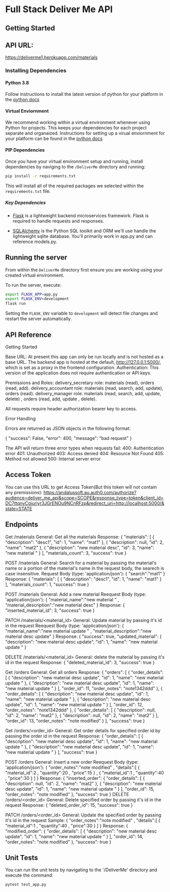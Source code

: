 # Full Stack Deliver Me API 

## Getting Started

## API URL:

<https://deliverme1.herokuapp.com/materials>

### Installing Dependencies

#### Python 3.8

Follow instructions to install the latest version of python for your platform in the [python docs](https://docs.python.org/3/using/unix.html#getting-and-installing-the-latest-version-of-python)

#### Virtual Enviornment

We recommend working within a virtual environment whenever using Python for projects. This keeps your dependencies for each project separate and organaized. Instructions for setting up a virual enviornment for your platform can be found in the [python docs](https://packaging.python.org/guides/installing-using-pip-and-virtual-environments/)

#### PIP Dependencies

Once you have your virtual environment setup and running, install dependencies by naviging to the `/DeliverMe` directory and running:

```bash
pip install -r requirements.txt
```

This will install all of the required packages we selected within the `requirements.txt` file.

##### Key Dependencies

- [Flask](http://flask.pocoo.org/)  is a lightweight backend microservices framework. Flask is required to handle requests and responses.

- [SQLAlchemy](https://www.sqlalchemy.org/) is the Python SQL toolkit and ORM we'll use handle the lightweight sqlite database. You'll primarily work in app.py and can reference models.py.

## Running the server

From within the `DeliverMe` directory first ensure you are working using your created virtual environment.

To run the server, execute:

```bash
export FLASK_APP=app.py
export FLASK_ENV=development
flask run
```

Setting the `FLASK_ENV` variable to `development` will detect file changes and restart the server automatically.

## API Reference

Getting Started

Base URL: At present this app can only be run locally and is not hosted as a base URL. The backend app is hosted at the default, <http://127.0.0.1:5000/,> which is set as a proxy in the frontend configuration.
Authentication: This version of the application does not require authentication or API keys.

Premissions and Roles:
delivery_secretary role: materials (read), orders (read, add).
delivery_accountant role: materials (read, search, add, update), orders (read).
delivery_manager role: materials (read, search, add, update, delete) , orders (read, add, update , delete).

All requests require header authorization bearer key to access.

Error Handling

Errors are returned as JSON objects in the following format:

{
    "success": False,
    "error": 400,
    "message": "bad request"
}

The API will return three error types when requests fail:
    400: Authentication error
    401: Unauthorized
    403: Access denied
    404: Resource Not Found
    405: Method not allowed
    500: Internal server error

## Access Token

You can use this URL to get Access Token(But this token will not contain any premissions):
<https://andalussoft.au.auth0.com/authorize?audience=deliver_me_api&scope=SCOPE&response_type=token&client_id=DC7ttqnyCgiuriyr3JGrENOu9NCnRFzp&redirect_uri=http://localhost:5000/&state=STATE>

## Endpoints

Get /materials
        General:
            Get all the materials
        Response:
            {
            "materials": [
                {
                "description": "desc1",
                "id": 1,
                "name": "mat1"
                },
                {
                "description": null,
                "id": 2,
                "name": "mat2"
                },
                {
                "description": "new material desc",
                "id": 3,
                "name": "new material "
                }
            ],
            "materials_count": 3,
            "success": true
            }

POST /materials
        General:
            Search for a material by passing the material's name or a portion of the material's name  in the request body, the searech is case insensitive.
        Request Body (type: 'application/json'):
            {
                "search":"mat1"
            }
        Response:
            {
            "materials": [
                {
                "description": "desc1",
                "id": 1,
                "name": "mat1"
                }
            ],
            "materials_count": 1,
            "success": true
            }

POST /materials
        General:
            Add a new material
        Reequest Body (type: 'application/json'):
            {
            "material_name":"new material " ,
            "material_description":"new material desc"
            }
        Response:
            {
            "inserted_material_id": 3,
            "success": true
            }

PATCH /materials/<material_id>
        General:
            Update material by passing it's id in the request
        Reequest Body (type: 'application/json'):
            {
            "material_name":"new material update " ,
            "material_description":"new material desc update"
            }
        Response:
            {
            "success": true,
            "updated_material": {
                "description": "new material desc update",
                "id": 1,
                "name": "new material update "
            }

DELETE /materials/<material_id>
        General:
            delete the material by passing it's id in the request
        Response:
            {
            "deleted_material_id": 3,
            "success": true
            }

Get /orders
        General:
            Get all orders
        Response:
            {
            "orders": [
                {
                "order_details": [
                    {
                    "description": "new material desc update",
                    "id": 1,
                    "name": "new material update "
                    },
                    {
                    "description": "new material desc update",
                    "id": 1,
                    "name": "new material update "
                    }
                ],
                "order_id": 11,
                "order_notes": "note1342ddd"
                },
                {
                "order_details": [
                    {
                    "description": "new material desc update",
                    "id": 1,
                    "name": "new material update "
                    },
                    {
                    "description": "new material desc update",
                    "id": 1,
                    "name": "new material update "
                    }
                ],
                "order_id": 12,
                "order_notes": "note1342ddd"
                },
                {
                "order_details": [
                    {
                    "description": null,
                    "id": 2,
                    "name": "mat2"
                    },
                    {
                    "description": null,
                    "id": 2,
                    "name": "mat2"
                    }
                ],
                "order_id": 13,
                "order_notes": "note modified"
                }
            ],
            "success": true
            }

Get /orders/<order_id>
        General:
            Get order details for specified order id by passing the order id in the request
        Response:
            {
            "order_details": [
                {
                "description": "new material desc update",
                "id": 1,
                "name": "new material update "
                },
                {
                "description": "new material desc update",
                "id": 1,
                "name": "new material update "
                }
            ],
            "success": true
            }

POST /orders
        General:
           Insert a new order
        Reequest Body (type: 'application/json'):
            {
            "order_notes":"note modified" ,
            "details":[
                {
                    "material_id":2 ,
                    "quantity":20 ,
                    "price":15
                }
            ,
                {
                    "material_id":1 ,
                    "quantity":40 ,
                    "price":30
                }
            ]
            }
        Response:
            {
            "inserted_order": {
                "order_details": [
                {
                    "description": null,
                    "id": 2,
                    "name": "mat2"
                },
                {
                    "description": "new material desc update",
                    "id": 1,
                    "name": "new material update "
                }
                ],
                "order_id": 15,
                "order_notes": "note modified"
            },
            "success": true
            }
DELETE /orders/<order_id>
        General:
            Delete specified order by passing it's id in the request
        Response:
            {
            "deleted_order_id": 15,
            "success": true
            }

PATCH /orders/<order_id>
        General:
           Update the specified order by passing it's id in the request 
        Sample:
            {
                "order_notes":"note modified" , 
                "details":[
                    {
                        "material_id":1 , 
                        "quantity":40 , 
                        "price":30
                    }
                ]
            }
        Response:
            {
            "modified_order": {
                "order_details": [
                {
                    "description": "new material desc update",
                    "id": 1,
                    "name": "new material update "
                }
                ],
                "order_id": 14,
                "order_notes": "note modified"
            },
            "success": true
            }

## Unit Tests

You can run the unit tests by navigating to the '/DeliverMe' directory and execute the command:

```bash
pytest test_app.py
```
